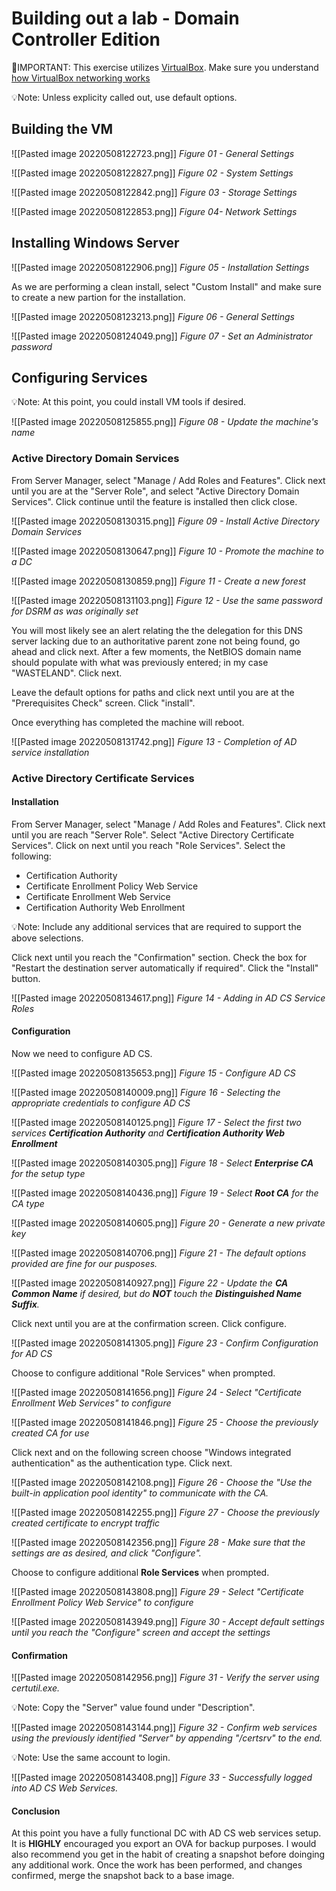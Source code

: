 # Building out a lab - Domain Controller Edition

🛑IMPORTANT: This exercise utilizes [VirtualBox](https://www.virtualbox.org/). Make sure you understand [how VirtualBox networking works](https://www.youtube.com/watch?v=qasi0j_tgsg)

💡Note: Unless explicity called out, use default options.

## Building the VM

![[Pasted image 20220508122723.png]]
_Figure 01 - General Settings_

![[Pasted image 20220508122827.png]]
_Figure 02 - System Settings_

![[Pasted image 20220508122842.png]]
_Figure 03 - Storage Settings_

![[Pasted image 20220508122853.png]]
_Figure 04- Network Settings_

## Installing Windows Server

![[Pasted image 20220508122906.png]]
_Figure 05 - Installation Settings_

As we are performing a clean install, select "Custom Install" and make sure to create a new partion for the installation.

![[Pasted image 20220508123213.png]]
_Figure 06 - General Settings_

![[Pasted image 20220508124049.png]]
_Figure 07 - Set an Administrator password_

## Configuring Services

💡Note: At this point, you could install VM tools if desired.

![[Pasted image 20220508125855.png]]
_Figure 08 - Update the machine's name_

### Active Directory Domain Services
From Server Manager, select "Manage / Add Roles and Features". 
Click next until you are at the "Server Role", and select "Active Directory Domain Services". 
Click continue until the feature is installed then click close.

![[Pasted image 20220508130315.png]]
_Figure 09 - Install Active Directory Domain Services_

![[Pasted image 20220508130647.png]]
_Figure 10 - Promote the machine to a DC_

![[Pasted image 20220508130859.png]]
_Figure 11 - Create a new forest_

![[Pasted image 20220508131103.png]]
_Figure 12 - Use the same password for DSRM as was originally set_

You will most likely see an alert relating the the delegation for this DNS server lacking due to an authoritative parent zone not being found, go ahead and click next.
After a few moments, the NetBIOS domain name should populate with what was previously entered; in my case "WASTELAND". 
Click next.

Leave the default options for paths and click next until you are at the "Prerequisites Check" screen. 
Click "install".

Once everything has completed the machine will reboot.

![[Pasted image 20220508131742.png]]
_Figure 13 - Completion of AD service installation_

### Active Directory Certificate Services
#### Installation
From Server Manager, select "Manage / Add Roles and Features". 
Click next until you are reach "Server Role".
Select "Active Directory Certificate Services". 
Click on next until you reach "Role Services".
Select the following:

-   Certification Authority
-   Certificate Enrollment Policy Web Service
-   Certificate Enrollment Web Service
-   Certification Authority Web Enrollment

💡Note: Include any additional services that are required to support the above selections. 

Click next until you reach the "Confirmation" section.
Check the box for "Restart the destination server automatically if required". 
Click the "Install" button.

![[Pasted image 20220508134617.png]]
_Figure 14 - Adding in AD CS Service Roles_

#### Configuration 
Now we need to configure AD CS.

![[Pasted image 20220508135653.png]]
_Figure 15 - Configure AD CS_

![[Pasted image 20220508140009.png]]
_Figure 16 - Selecting the appropriate credentials to configure AD CS_

![[Pasted image 20220508140125.png]]
_Figure 17 - Select the first two services **Certification Authority** and **Certification Authority Web Enrollment**_

![[Pasted image 20220508140305.png]]
_Figure 18 - Select **Enterprise CA** for the setup type_

![[Pasted image 20220508140436.png]]
_Figure 19 - Select **Root CA** for the CA type_

![[Pasted image 20220508140605.png]]
_Figure 20 - Generate a new private key_

![[Pasted image 20220508140706.png]]
_Figure 21 - The default options provided are fine for our pusposes._

![[Pasted image 20220508140927.png]]
_Figure 22 - Update the **CA Common Name** if desired, but do **NOT** touch the **Distinguished Name Suffix**._

Click next until you are at the confirmation screen. 
Click configure.

![[Pasted image 20220508141305.png]]
_Figure 23 - Confirm Configuration for AD CS_

Choose to configure additional "Role Services" when prompted.

![[Pasted image 20220508141656.png]]
_Figure 24 - Select "Certificate Enrollment Web Services" to configure_

![[Pasted image 20220508141846.png]]
_Figure 25 - Choose the previously created CA for use_

Click next and on the following screen choose "Windows integrated authentication" as the authentication type. 
Click next.

![[Pasted image 20220508142108.png]]
_Figure 26 - Choose the "Use the built-in application pool identity" to communicate with the CA._

![[Pasted image 20220508142255.png]]
_Figure 27 - Choose the previously created certificate to encrypt traffic_

![[Pasted image 20220508142356.png]]
_Figure 28 - Make sure that the settings are as desired, and click "Configure"._

Choose to configure additional **Role Services** when prompted.

![[Pasted image 20220508143808.png]]
_Figure 29 - Select "Certificate Enrollment Policy Web Service" to configure_

![[Pasted image 20220508143949.png]]
_Figure 30 - Accept default settings until you reach the "Configure" screen and accept the settings_

#### Confirmation

![[Pasted image 20220508142956.png]]
_Figure 31 - Verify the server using *certutil.exe*._

💡Note: Copy the "Server" value found under "Description".

![[Pasted image 20220508143144.png]]
_Figure 32 - Confirm web services using the previously identified "Server" by appending "/certsrv" to the end._

💡Note: Use the same account to login.

![[Pasted image 20220508143408.png]]
_Figure 33 - Successfully logged into AD CS Web Services._

#### Conclusion
At this point you have a fully functional DC with AD CS web services setup. 
It is **HIGHLY** encouraged you export an OVA for backup purposes.
I would also recommend you get in the habit of creating a snapshot before doinging any additional work. Once the work has been performed, and changes confirmed, merge the snapshot back to a base image.
